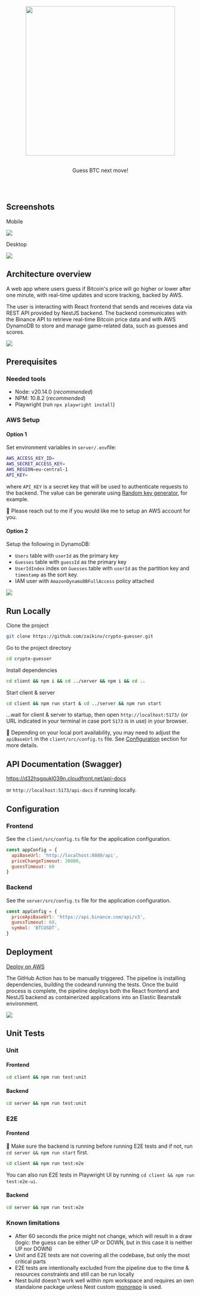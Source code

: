 <div align="center">
  <br/>
  <br/>
  <img src="./assets/logo.jpg" width="400"/>
  <br/>
  <br/>
  <p align="center">
    Guess BTC next move!
  </p>
  <br/>
  <br/>
</div>

## Screenshots

Mobile

![](./assets/screens.png)

Desktop

![](./assets/screens-mac.png)


## Architecture overview

A web app where users guess if Bitcoin's price will go higher or lower after one minute, with real-time updates and score tracking, backed by AWS.

The user is interacting with React frontend that sends and receives data via REST API provided by NestJS backend. The backend communicates with the Binance API to retrieve real-time Bitcoin price data and with AWS DynamoDB to store and manage game-related data, such as guesses and scores.

![](./assets/arch.png)

## Prerequisites

### Needed tools

- Node: v20.14.0 (_recommended_)
- NPM: 10.8.2 (_recommended_)
- Playwright (run `npx playwright install`)

### AWS Setup

#### Option 1

Set environment variables in `server/.env`file:

```bash    
AWS_ACCESS_KEY_ID=
AWS_SECRET_ACCESS_KEY=
AWS_REGION=eu-central-1
API_KEY=
```

where `API_KEY` is a secret key that will be used to authenticate requests to the backend. The value can be generate using [Random key generator](https://generate-random.org/api-key-generator), for example.

🚨 Please reach out to me if you would like me to setup an AWS account for you.

#### Option 2

Setup the following in DynamoDB:

- `Users` table with `userId` as the primary key
- `Guesses` table with `guessId` as the primary key
- `UserIdIndex` index on `Guesses` table with `userId` as the partition key and `timestamp` as the sort key.
- IAM user with `AmazonDynamoDBFullAccess` policy attached

![](./assets/aws.png)

## Run Locally

Clone the project

```bash
git clone https://github.com/zaikinv/crypto-guesser.git
```

Go to the project directory

```bash
cd crypto-guesser
```

Install dependencies

```bash
cd client && npm i && cd ../server && npm i && cd ..
```

Start client & server

```bash
cd client && npm run start & cd ../server && npm run start
```

...wait for client & server to startup, then open `http://localhost:5173/` (or URL indicated in your terminal in case port `5173` is in use) in your browser.

🚨 Depending on your local port availability, you may need to adjust the `apiBaseUrl` in the `client/src/config.ts` file. See [Configuration](#configuration) section for more details.

## API Documentation (Swagger)

https://d32hsgqukl039n.cloudfront.net/api-docs

or `http://localhost:5173/api-docs` if running locally.

## Configuration

### Frontend

See the `client/src/config.ts` file for the application configuration.

```javascript
const appConfig = {
  apiBaseUrl: 'http://localhost:8080/api',
  priceChangeTimeout: 30000,
  guessTimeout: 60
}
```

### Backend

See the `server/src/config.ts` file for the application configuration.

```javascript
const appConfig = {
  priceApiBaseUrl: 'https://api.binance.com/api/v3',
  guessTimeout: 60,
  symbol: 'BTCUSDT',
}
```

## Deployment

[Deploy on AWS](https://github.com/zaikinv/crypto-guesser/actions/workflows/main.yml)

The GitHub Action has to be manually triggered. The pipeline is installing dependencies, building the codeand running the tests. Once the build process is complete, the pipeline deploys both the React frontend and NestJS backend as containerized applications into an Elastic Beanstalk environment.

![](./assets/deployment.png)

## Unit Tests

### Unit

#### Frontend

```bash
cd client && npm run test:unit
```

#### Backend

```bash
cd server && npm run test:unit
```

### E2E

#### Frontend

🚨 Make sure the backend is running before running E2E tests and if not, run `cd server && npm run start` first.

```bash
cd client && npm run test:e2e
```

You can also run E2E tests in Playwright UI by running `cd client && npm run test:e2e-ui`.

#### Backend

```bash
cd server && npm run test:e2e
```

### Known limitations

- After 60 seconds the price might not change, which will result in a draw (logic: the guess can be either UP or DOWN, but in this case it is neither UP nor DOWN)
- Unit and E2E tests are not covering all the codebase, but only the most critical parts
- E2E tests are intentionally excluded from the pipeline due to the time & resources constraints and still can be run locally
- Nest build doesn't work well within npm workspace and requires an own standalone package unless Nest custom [monorepo](https://docs.nestjs.com/cli/monorepo) is used.
